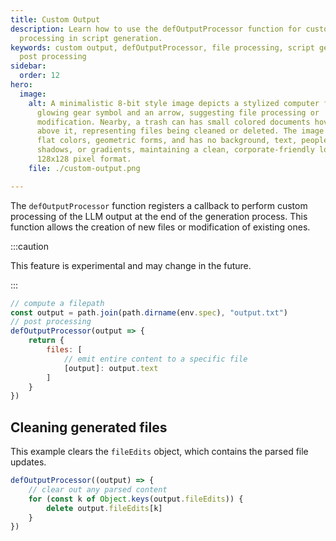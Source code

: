 ```yaml
---
title: Custom Output
description: Learn how to use the defOutputProcessor function for custom file
  processing in script generation.
keywords: custom output, defOutputProcessor, file processing, script generation,
  post processing
sidebar:
  order: 12
hero:
  image:
    alt: A minimalistic 8-bit style image depicts a stylized computer file with a
      glowing gear symbol and an arrow, suggesting file processing or
      modification. Nearby, a trash can has small colored documents hovering
      above it, representing files being cleaned or deleted. The image uses five
      flat colors, geometric forms, and has no background, text, people,
      shadows, or gradients, maintaining a clean, corporate-friendly look in a
      128x128 pixel format.
    file: ./custom-output.png

---
```


The `defOutputProcessor` function registers a callback to perform custom processing of the LLM output at the end of the generation process. This function allows the creation of new files or modification of existing ones.

:::caution

This feature is experimental and may change in the future.

:::

```js
// compute a filepath
const output = path.join(path.dirname(env.spec), "output.txt")
// post processing
defOutputProcessor(output => {
    return {
        files: [
            // emit entire content to a specific file
            [output]: output.text
        ]
    }
})
```

## Cleaning generated files

This example clears the `fileEdits` object, which contains the parsed file updates.

```js
defOutputProcessor((output) => {
    // clear out any parsed content
    for (const k of Object.keys(output.fileEdits)) {
        delete output.fileEdits[k]
    }
})
```
